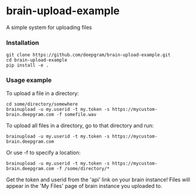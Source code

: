 # brain-upload-example
A simple system for uploading files

### Installation
    git clone https://github.com/deepgram/brain-upload-example.git
    cd brain-upload-example
    pip install -e .

### Usage example
To upload a file in a directory:

    cd some/directory/somewhere
    brainupload -u my.userid -t my.token -s https://mycustom-brain.deepgram.com -f somefile.wav


To upload all files in a directory, go to that directory and run:

    brainupload -u my.userid -t my.token -s https://mycustom-brain.deepgram.com

Or use -f to specify a location:

    brainupload -u my.userid -t my.token -s https://mycustom-brain.deepgram.com -f /some/directory/*


Get the token and userid from the 'api' link on your brain instance! Files will appear in the 'My Files' page of brain instance you uploaded to.

